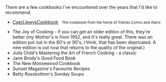 <div id="wikitext">

There are a few cookbooks I've encountered over the years that I'd like
to recommend.

<div class="vspace">

</div>

<div class="fpltemplate">

-   [CaerLlewysCookbook](http://wiki.tamouse.org?n=Recipes.CaerLlewysCookbook?action=print)
      <span style="font-size:83%">The cookbook from the home of friends
    Cymru and Alaric</span>

</div>

<div class="vspace">

</div>

<div style="display: none;">

Summary:this page is used only to include a list of sub-groups in the
current page, based on the value of the Parent PTV in the other pages in
the group. Parent:Site(.Site) <span
class="wikiword">[IncludeMe](http://wiki.tamouse.org?n=Recipes.IncludeMe?action=edit)[?](http://wiki.tamouse.org?n=Recipes.IncludeMe?action=edit)</span>:[Site.Site](http://wiki.tamouse.org?n=Site.Site?action=print)
Categories:[Uncategorized](http://wiki.tamouse.org?n=Category.Uncategorized)
Tags: includes

</div>

<div class="vspace">

</div>

-   The Joy of Cooking - if you can get an older edition of this,
    they're better (my Mother's is from 1952, and it's really great.
    There was an edition put out in the 80's or 90's, I think, that has
    been depricated. A new edition is out now that returns to the
    quality of the original.)
-   Julia Child's Mastering the Art of French Cooking - a classic
-   Jane Brody's Good Food Book
-   The New Moosewood Cookbook
-   Sunset Magazine's Favourite Recipes
-   Betty Rossbottom's Sunday Soups

<div class="vspace">

</div>

</div>
